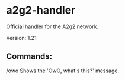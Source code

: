 # a2g2-handler
 Official handler for the A2g2 network.

Version: 1.21

## Commands:
/owo
Shows the 'OwO, what's this?' message.